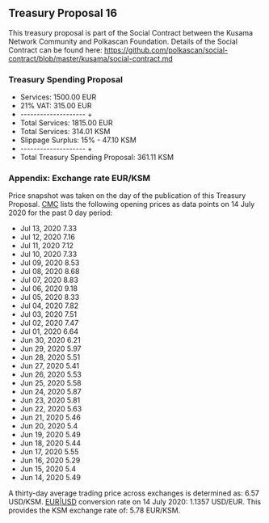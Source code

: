 ## Treasury Proposal 16
This treasury proposal is part of the Social Contract between the Kusama Network Community and Polkascan Foundation.
Details of the Social Contract can be found here: https://github.com/polkascan/social-contract/blob/master/kusama/social-contract.md

### Treasury Spending Proposal
- Services: 1500.00 EUR
- 21% VAT: 315.00 EUR
- -------------------- +
- Total Services: 1815.00 EUR
- Total Services: 314.01 KSM
- Slippage Surplus: 15% - 47.10 KSM
- -------------------- +
- Total Treasury Spending Proposal: 361.11 KSM

### Appendix: Exchange rate EUR/KSM
Price snapshot was taken on the day of the publication of this Treasury Proposal. [CMC](https://coinmarketcap.com/currencies/kusama/historical-data/) lists the following opening prices as data points on 14 July 2020 for the past 0 day period: 

- Jul 13, 2020	7.33
- Jul 12, 2020	7.16
- Jul 11, 2020	7.12
- Jul 10, 2020	7.33
- Jul 09, 2020	8.53
- Jul 08, 2020	8.68
- Jul 07, 2020	8.83
- Jul 06, 2020	9.18
- Jul 05, 2020	8.33
- Jul 04, 2020	7.82
- Jul 03, 2020	7.51
- Jul 02, 2020	7.47
- Jul 01, 2020	6.64
- Jun 30, 2020	6.21
- Jun 29, 2020	5.97
- Jun 28, 2020	5.51
- Jun 27, 2020	5.41
- Jun 26, 2020	5.53
- Jun 25, 2020	5.58
- Jun 24, 2020	5.87
- Jun 23, 2020	5.81
- Jun 22, 2020	5.63
- Jun 21, 2020	5.46
- Jun 20, 2020	5.4
- Jun 19, 2020	5.49
- Jun 18, 2020	5.44
- Jun 17, 2020	5.55
- Jun 16, 2020	5.29
- Jun 15, 2020	5.4
- Jun 14, 2020	5.49

A thirty-day average trading price across exchanges is determined as: 6.57 USD/KSM. [EUR|USD](https://www.exchangerates.org.uk/EUR-USD-14_07_2020-exchange-rate-history.html) conversion rate on 14 July 2020: 1.1357 USD/EUR. This provides the KSM exchange rate of: 5.78 EUR/KSM.
